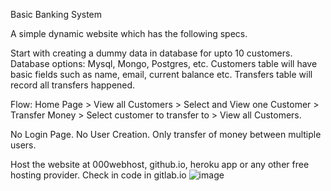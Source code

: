 Basic Banking System

A simple dynamic website which has the following specs. 

Start with creating a dummy data in database for upto 10 customers. Database options: Mysql, Mongo, Postgres, etc. Customers table will have basic fields such as name, email, current balance etc. Transfers table will record all transfers happened. 

Flow: Home Page > View all Customers > Select and View one Customer > Transfer Money > Select customer to transfer to > View all Customers. 

No Login Page. No User Creation. Only transfer of money between multiple users. 

Host the website at 000webhost, github.io, heroku app or any other free hosting provider. Check in code in gitlab.io
![image](https://user-images.githubusercontent.com/87617110/174802619-b13be58c-9181-4710-b7e2-0b51ee5a4632.png)
